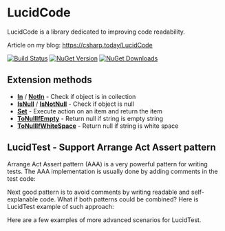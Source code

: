 # LucidCode

LucidCode is a library dedicated to improving code readability.

Article on my blog: https://csharp.today/LucidCode

[![Build Status](https://dev.azure.com/mariuszbojkowski/Open%20Source%20projects/_apis/build/status/csharp-today.LucidCode?branchName=master)](https://dev.azure.com/mariuszbojkowski/Open%20Source%20projects/_build/latest?definitionId=8&branchName=master) [![NuGet Version](https://img.shields.io/nuget/v/LucidCode)](https://www.nuget.org/packages/LucidCode/) [![NuGet Downloads](https://img.shields.io/nuget/dt/LucidCode)](https://www.nuget.org/packages/LucidCode/)

## Extension methods

* **[In](Docs/Extensions/In.md)** / **[NotIn](Docs/Extensions/NotIn.md)** - Check if object is in collection
* **[IsNull](Docs/Extensions/IsNull.md)** / **[IsNotNull](Docs/Extensions/IsNotNull.md)** - Check if object is null
* **[Set](Docs/Extensions/Set.md)** - Execute action on an item and return the item
* **[ToNullIfEmpty](Docs/Extensions/ToNullIfEmpty.md)** - Return null if string is empty string
* **[ToNullIfWhiteSpace](Docs/Extensions/ToNullIfWhiteSpace.md)** - Return null if string is white space

## LucidTest - Support **Arrange Act Assert** pattern

Arrange Act Assert pattern (AAA) is a very powerful pattern for writing tests. The AAA implementation is usually done by adding comments in the test code:

[embed-code]: # (Examples\LucidTests\TestWithoutLucidTest.cs)

Next good pattern is to avoid comments by writing readable and self-explanable code. What if both patterns could be combined? Here is LucidTest example of such approach:

[embed-code]: # (Examples\LucidTests\TestWithLucidTest.cs)

Here are a few examples of more advanced scenarios for LucidTest.

[embed-code]: # (Examples\LucidTests\AdvancedTestsWithLucidTest.cs)

